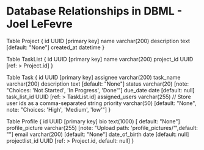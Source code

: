 # Database Relationships in DBML - Joel LeFevre

Table Project {
  id UUID [primary key]
  name varchar(200)
  description text [default: "None"]
  created_at datetime
}

Table TaskList {
  id UUID [primary key]
  name varchar(200)
  project_id UUID [ref: > Project.id]
}

Table Task {
  id UUID [primary key]
  assignee varchar(200)
  task_name varchar(200)
  description text [default: "None"]
  status varchar(20) [note: "Choices: 'Not Started', 'In Progress', 'Done'"]
  due_date date [default: null]
  task_list_id UUID [ref: > TaskList.id]
  assigned_users varchar(255) // Store user ids as a comma-separated string
  priority varchar(50) [default: "None", note: "Choices: 'High', 'Medium', 'low'"]
}

Table Profile {
  id UUID [primary key]
  bio text(1000) [ default: "None"]
  profile_picture varchar(255) [note: "Upload path: 'profile_pictures/'",default: ""]
  email varchar(200) [default: "None"]
  date_of_birth date [default: null]
  projectlist_id UUID [ref: > Project.id, default: null]
}